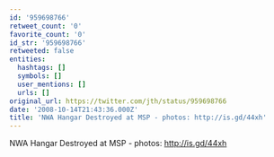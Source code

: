 ```yaml
---
id: '959698766'
retweet_count: '0'
favorite_count: '0'
id_str: '959698766'
retweeted: false
entities:
  hashtags: []
  symbols: []
  user_mentions: []
  urls: []
original_url: https://twitter.com/jth/status/959698766
date: '2008-10-14T21:43:36.000Z'
title: 'NWA Hangar Destroyed at MSP - photos: http://is.gd/44xh'
---
```


NWA Hangar Destroyed at MSP - photos: http://is.gd/44xh